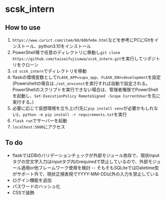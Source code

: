 # scsk_intern
## How to use
1. `https://www.curict.com/item/60/60bfe0e.html`などを参考にPCにGitをインストール、python3.10をインストール
2. PowerShell等で任意のディレクトリに移動し`git clone https://github.com/taiseifujisawa/scsk_intern.git`を実行してリポジトリをクローン
3. `cd scsk_intern`でディレクトリを移動
4. flaskの環境変数として`FLASK_APP=supu_app`、`FLASK_ENV=development`を設定(Powershellの場合は`./set_envconst`を実行すれば自動で設定される。PowerShellのスクリプトを実行できない場合は、管理者権限でPowerShellを起動し、`Set-ExecutionPolicy RemoteSigned -Scope CurrentUser`を先に実行する。)
5. 必要に応じて仮想環境を立ち上げ(先に`pip install venv`が必要かもしれない)、`python -m pip install -r requirements.txt`を実行
6. `flask run`でサーバーを起動
7. `localhost:5000`にアクセス

## To do
- flaskではDBのバリデーションチェックが外部モジュール依存で、現状inputタグの空文字入力はinputタグ内のrequiredで禁止しているので、外部モジュール適用or他フレームワーク使用を検討
  -- そもそもSQLiteではDatetime型がサポート外で、現状正規表現でYYYY-MM-DD以外の入力を禁止している
- ログイン機能を追加
- パスワードのハッシュ化
- CSSで装飾
